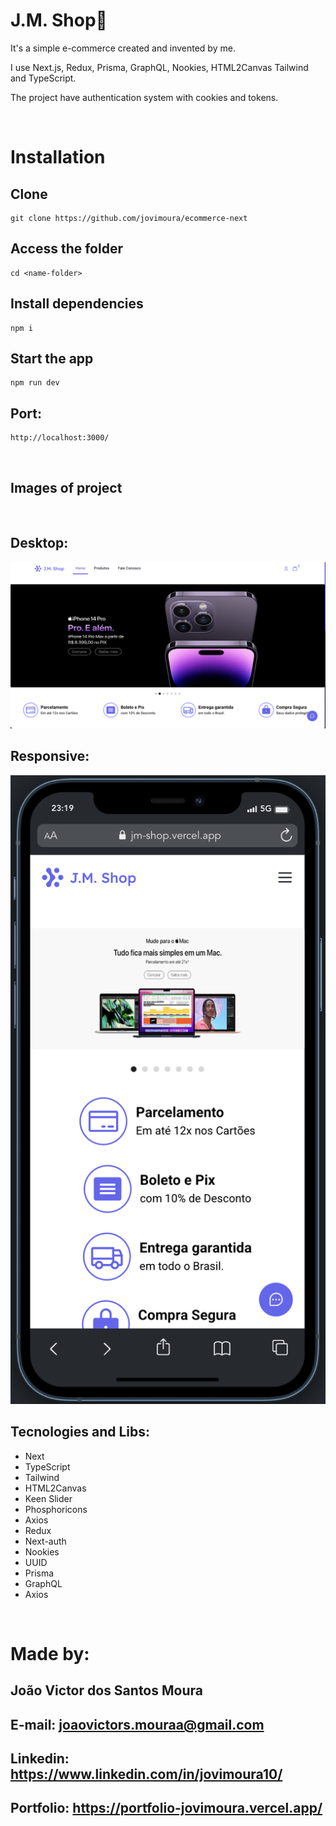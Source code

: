 # J.M. Shop🚀

<p>
  It's a simple e-commerce created and invented by me.
</p>

<p>
  I use Next.js, Redux, Prisma, GraphQL, Nookies, HTML2Canvas Tailwind and TypeScript.
</p>

<p>
  The project have authentication system with cookies and tokens.
</p>

<br />

# Installation

## Clone

```
git clone https://github.com/jovimoura/ecommerce-next
```

## Access the folder

```
cd <name-folder>
```

## Install dependencies

```
npm i
```

## Start the app

```
npm run dev
```

## Port:

```
http://localhost:3000/
```

<br />

## Images of project

<br />

## Desktop:

<img style="width: auto; height: auto" src="./public/desktop.png">

## Responsive: 

<img style="width: auto; height: auto" src="./public/mobile.png">

<br />

## Tecnologies and Libs:

<ul>
    <li>Next</li>
    <li>TypeScript</li>
    <li>Tailwind</li>
    <li>HTML2Canvas</li>
    <li>Keen Slider</li>
    <li>Phosphoricons</li>
    <li>Axios</li>
    <li>Redux</li>
    <li>Next-auth</li>
    <li>Nookies</li>
    <li>UUID</li>
    <li>Prisma</li>
    <li>GraphQL</li>
    <li>Axios</li>
</ul>

<br />

# Made by:

## João Victor dos Santos Moura

## E-mail: joaovictors.mouraa@gmail.com

## Linkedin: https://www.linkedin.com/in/jovimoura10/

## Portfolio: https://portfolio-jovimoura.vercel.app/
